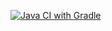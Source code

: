 [![Java CI with Gradle](https://github.com/Vera1744/dz/actions/workflows/gradle.yml/badge.svg)](https://github.com/Vera1744/dz/actions/workflows/gradle.yml)
